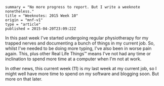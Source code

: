 ```
summary = "No more progress to report. But I write a weeknote nonetheless."
title = "Weeknotes: 2015 Week 10"
origin = "mnf-v1"
type = "article"
published = 2015-04-20T23:09:22Z
```

In this past week I've started undergoing regular physiotherapy for my trapped nerves and documenting a bunch of things in my current job. So, whilst I've needed to be doing more typing, I've also been in worse pain again. This, plus other Real Life Things™ means I've not had any time or inclination to spend more time at a computer when I'm not at work.

In other news, this current week (11) is my last week at my current job, so I might well have more time to spend on my software and blogging soon. But more on that later.